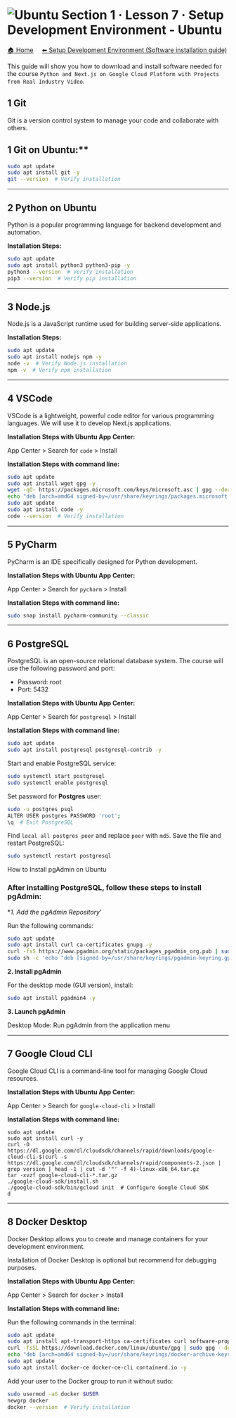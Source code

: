 # ![Ubuntu](https://raw.githubusercontent.com/ditlef9/python-nextjs-postgresql-devsecops-gcp/main/_docs/ubuntu-32x23.png)  Section 1 · Lesson 7 · Setup Development Environment - Ubuntu 

[🏠 Home](../../)
&nbsp; &nbsp;
[⬅ Setup Development Environment (Software installation guide)](../../#%EF%B8%8F-2-setup-development-environment-software-installation-guide)

This guide will show you how to download and install software needed for the course
`Python and Next.js on Google Cloud Platform with Projects from Real Industry Video`.


## 1 Git

Git is a version control system to manage your code and collaborate with others.


## 1 Git on Ubuntu:**

```bash
sudo apt update
sudo apt install git -y
git --version  # Verify installation
```

---

## 2 Python on Ubuntu

Python is a popular programming language for backend development and automation.

**Installation Steps:**

```bash
sudo apt update
sudo apt install python3 python3-pip -y
python3 --version  # Verify installation
pip3 --version  # Verify pip installation
```

---

## 3 Node.js

Node.js is a JavaScript runtime used for building server-side applications.


**Installation Steps:**

```bash
sudo apt update
sudo apt install nodejs npm -y
node -v  # Verify Node.js installation
npm -v  # Verify npm installation
```

---

## 4 VSCode

VSCode is a lightweight, powerful code editor for various programming languages. We will use it to develop Next.js applications.

**Installation Steps with Ubuntu App Center:**

App Center > Search for `code` > Install


**Installation Steps with command line:**
```bash
sudo apt update
sudo apt install wget gpg -y
wget -qO- https://packages.microsoft.com/keys/microsoft.asc | gpg --dearmor | sudo tee /usr/share/keyrings/packages.microsoft.gpg > /dev/null
echo "deb [arch=amd64 signed-by=/usr/share/keyrings/packages.microsoft.gpg] https://packages.microsoft.com/repos/code stable main" | sudo tee /etc/apt/sources.list.d/vscode.list
sudo apt update
sudo apt install code -y
code --version  # Verify installation
```


---

## 5 PyCharm


PyCharm is an IDE specifically designed for Python development.

**Installation Steps with Ubuntu App Center:**

App Center > Search for `pycharm` > Install


**Installation Steps with command line:**


```bash
sudo snap install pycharm-community --classic
```

---

## 6 PostgreSQL

PostgreSQL is an open-source relational database system. The course will use the following password and port:

* Password: root
* Port: 5432


**Installation Steps with Ubuntu App Center:**

App Center > Search for `postgresql` > Install

**Installation Steps with command line:**
```bash
sudo apt update
sudo apt install postgresql postgresql-contrib -y
```

Start and enable PostgreSQL service:
```bash
sudo systemctl start postgresql
sudo systemctl enable postgresql
```

Set password for **Postgres** user:
```bash
sudo -u postgres psql
ALTER USER postgres PASSWORD 'root';
\q  # Exit PostgreSQL
```

Find `local all postgres peer` and replace `peer` with `md5`. Save the file and restart PostgreSQL:
```bash
sudo systemctl restart postgresql
```

How to Install pgAdmin on Ubuntu

### After installing PostgreSQL, follow these steps to install pgAdmin:

**1. Add the pgAdmin Repository*'

Run the following commands:

```bash
sudo apt update
sudo apt install curl ca-certificates gnupg -y
curl -fsS https://www.pgadmin.org/static/packages_pgadmin_org.pub | sudo gpg --dearmor -o /usr/share/keyrings/pgadmin-keyring.gpg
sudo sh -c 'echo "deb [signed-by=/usr/share/keyrings/pgadmin-keyring.gpg] https://ftp.postgresql.org/pub/pgadmin/pgadmin4/apt/$(lsb_release -cs) pgadmin4 main" > /etc/apt/sources.list.d/pgadmin4.list && apt update'
```

**2. Install pgAdmin**

For the desktop mode (GUI version), install:
```bash
sudo apt install pgadmin4 -y
```

**3. Launch pgAdmin**

Desktop Mode: Run pgAdmin from the application menu

---

## 7 Google Cloud CLI

Google Cloud CLI is a command-line tool for managing Google Cloud resources.

**Installation Steps with Ubuntu App Center:**

App Center > Search for `google-cloud-cli` > Install

**Installation Steps with command line:**

```
sudo apt update
sudo apt install curl -y
curl -O https://dl.google.com/dl/cloudsdk/channels/rapid/downloads/google-cloud-cli-$(curl -s https://dl.google.com/dl/cloudsdk/channels/rapid/components-2.json | grep version | head -1 | cut -d '"' -f 4)-linux-x86_64.tar.gz
tar -xvzf google-cloud-cli-*.tar.gz
./google-cloud-sdk/install.sh
./google-cloud-sdk/bin/gcloud init  # Configure Google Cloud SDK
d
```


---

## 8 Docker Desktop


Docker Desktop allows you to create and manage containers for your development environment.

Installation of Docker Desktop is optional but recommend for debugging purposes.


**Installation Steps with Ubuntu App Center:**

App Center > Search for `docker` > Install


**Installation Steps with command line:**

Run the following commands in the terminal:

```bash
sudo apt update
sudo apt install apt-transport-https ca-certificates curl software-properties-common -y
curl -fsSL https://download.docker.com/linux/ubuntu/gpg | sudo gpg --dearmor -o /usr/share/keyrings/docker-archive-keyring.gpg
echo "deb [arch=amd64 signed-by=/usr/share/keyrings/docker-archive-keyring.gpg] https://download.docker.com/linux/ubuntu $(lsb_release -cs) stable" | sudo tee /etc/apt/sources.list.d/docker.list > /dev/null
sudo apt update
sudo apt install docker-ce docker-ce-cli containerd.io -y
```

Add your user to the Docker group to run it without sudo:

```bash
sudo usermod -aG docker $USER
newgrp docker
docker --version  # Verify installation

```